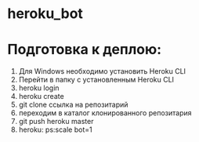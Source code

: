 # heroku_bot
# Подготовка к деплою:
1. Для Windows необходимо установить Heroku CLI
2. Перейти в папку с установленным Heroku CLI
3. heroku login
4. heroku create
5. git clone ссылка на репозитарий
6. переходим в каталог клонированного репозитария
7. git push heroku master
8. heroku: ps:scale bot=1
 
